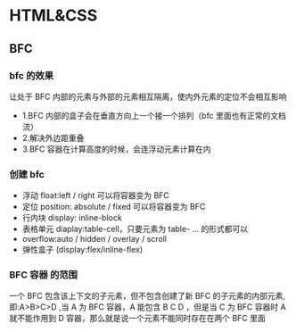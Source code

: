 # HTML&CSS

## BFC

### bfc 的效果

让处于 BFC 内部的元素与外部的元素相互隔离，使内外元素的定位不会相互影响

-   1.BFC 内部的盒子会在垂直方向上一个接一个排列（bfc 里面也有正常的文档流）
-   2.解决外边距重叠
-   3.BFC 容器在计算高度的时候，会连浮动元素计算在内

### 创建 bfc

-   浮动 float:left / right 可以将容器变为 BFC
-   定位 position: absolute / fixed 可以将容器变为 BFC
-   行内块 display: inline-block
-   表格单元 diaplay:table-cell，只要元素为 table- ... 的形式都可以
-   overflow:auto / hidden / overlay / scroll
-   弹性盒子 (display:flex/inline-flex)

### BFC 容器 的范围

一个 BFC 包含该上下文的子元素，但不包含创建了新 BFC 的子元素的内部元素, 即:A>B>C>D ,当 A 为 BFC 容器，A 能包含 B C D ，但是当 C 为 BFC 容器时 A 就不能作用到 D 容器，那么就是说一个元素不能同时存在在两个 BFC 里面
